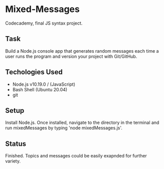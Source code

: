 # Mixed-Messages
Codecademy, final JS syntax project.
## Task
Build a Node.js console app that generates random messages each time a user runs the program and version your project with Git/GitHub.
## Techologies Used
- Node.js v10.19.0 / (JavaScript)
- Bash Shell (Ubuntu 20.04)
- git 
## Setup
Install Node.js. Once installed, navigate to the directory in the terminal and run mixedMessages by typing 'node mixedMessages.js'.
## Status
Finished. Topics and messages could be easily exapnded for further variety.


